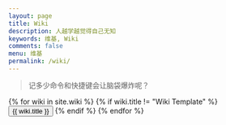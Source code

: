 ```yaml
---
layout: page
title: Wiki
description: 人越学越觉得自己无知
keywords: 维基, Wiki
comments: false
menu: 维基
permalink: /wiki/
---
```


> 记多少命令和快捷键会让脑袋爆炸呢？


<div class="btn-inline">
{% for wiki in site.wiki %}
{% if wiki.title != "Wiki Template" %}
<button class="btn btn-outline" type="button" onclick="location.href='{{ site.url }}{{ wiki.url }}'">{{ wiki.title }}</button>
{% endif %}
{% endfor %}
</div>
